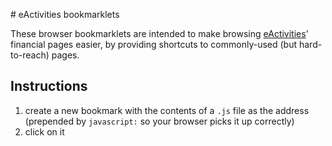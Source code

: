 # eActivities bookmarklets

These browser bookmarklets are intended to make browsing [eActivities](https://eactivities.union.ic.ac.uk/)' financial pages easier, by providing shortcuts to commonly-used (but hard-to-reach) pages.

## Instructions

1. create a new bookmark with the contents of a `.js` file as the address (prepended by `javascript:` so your browser picks it up correctly)
2. click on it